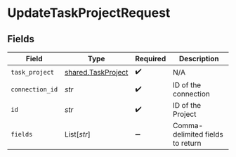 # UpdateTaskProjectRequest


## Fields

| Field                                                    | Type                                                     | Required                                                 | Description                                              |
| -------------------------------------------------------- | -------------------------------------------------------- | -------------------------------------------------------- | -------------------------------------------------------- |
| `task_project`                                           | [shared.TaskProject](../../models/shared/taskproject.md) | :heavy_check_mark:                                       | N/A                                                      |
| `connection_id`                                          | *str*                                                    | :heavy_check_mark:                                       | ID of the connection                                     |
| `id`                                                     | *str*                                                    | :heavy_check_mark:                                       | ID of the Project                                        |
| `fields`                                                 | List[*str*]                                              | :heavy_minus_sign:                                       | Comma-delimited fields to return                         |